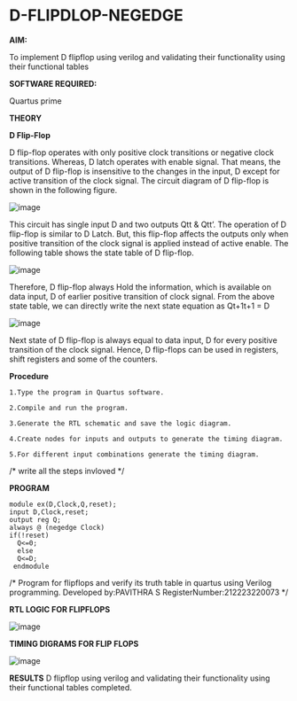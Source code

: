 # D-FLIPDLOP-NEGEDGE

**AIM:**

To implement  D flipflop using verilog and validating their functionality using their functional tables

**SOFTWARE REQUIRED:**

Quartus prime

**THEORY**

**D Flip-Flop**

D flip-flop operates with only positive clock transitions or negative clock transitions. Whereas, D latch operates with enable signal. That means, the output of D flip-flop is insensitive to the changes in the input, D except for active transition of the clock signal. The circuit diagram of D flip-flop is shown in the following figure.

![image](https://github.com/naavaneetha/D-FLIPDLOP-NEGEDGE/assets/154305477/48c81fe8-bc3f-40e7-95e2-519fc155ad51)

This circuit has single input D and two outputs Qtt & Qtt’. The operation of D flip-flop is similar to D Latch. But, this flip-flop affects the outputs only when positive transition of the clock signal is applied instead of active enable. The following table shows the state table of D flip-flop.

![image](https://github.com/naavaneetha/D-FLIPDLOP-NEGEDGE/assets/154305477/e5f3fda7-68ec-4a3a-a0a4-cf6f9cc4ab55)

Therefore, D flip-flop always Hold the information, which is available on data input, D of earlier positive transition of clock signal. From the above state table, we can directly write the next state equation as Qt+1t+1 = D

![image](https://github.com/naavaneetha/D-FLIPDLOP-NEGEDGE/assets/154305477/8592c0d8-2917-4142-91b9-d6c30dd891d2)

Next state of D flip-flop is always equal to data input, D for every positive transition of the clock signal. Hence, D flip-flops can be used in registers, shift registers and some of the counters.

**Procedure**
```
1.Type the program in Quartus software.

2.Compile and run the program.

3.Generate the RTL schematic and save the logic diagram.

4.Create nodes for inputs and outputs to generate the timing diagram.

5.For different input combinations generate the timing diagram.
```
/* write all the steps invloved */

**PROGRAM**
```
module ex(D,Clock,Q,reset);
input D,Clock,reset;
output reg Q;
always @ (negedge Clock)
if(!reset)
  Q<=0;
  else
  Q<=D;
 endmodule
```
/* Program for flipflops and verify its truth table in quartus using Verilog programming. Developed by:PAVITHRA S RegisterNumber:212223220073
*/

**RTL LOGIC FOR FLIPFLOPS**

![image](https://github.com/Pavithrasaravanakumar/D-FLIPDLOP-NEGEDGE/assets/150664013/cc0dae2c-42f8-4308-b5a3-f9e3d8d95003)

**TIMING DIGRAMS FOR FLIP FLOPS**

![image](https://github.com/Pavithrasaravanakumar/D-FLIPDLOP-NEGEDGE/assets/150664013/5df8bd99-99a9-4cb6-9e4c-207ff497511c)

**RESULTS**
D flipflop using verilog and validating their functionality using their functional tables completed.
